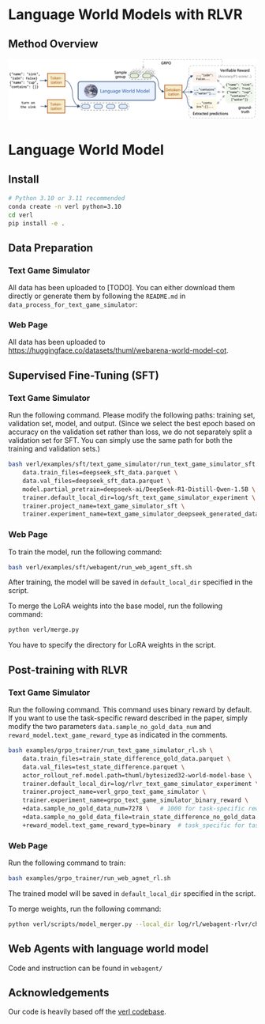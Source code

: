 # Language World Models with RLVR

## Method Overview

![language world model](assets/lang_wm.png)

# Language World Model

## Install
```bash
# Python 3.10 or 3.11 recommended
conda create -n verl python=3.10
cd verl
pip install -e .
```

## Data Preparation
### Text Game Simulator
All data has been uploaded to [TODO]. You can either download them directly or generate them by following the ``README.md`` in ``data_process_for_text_game_simulator``:

###  Web Page

All data has been uploaded to https://huggingface.co/datasets/thuml/webarena-world-model-cot.

## Supervised Fine-Tuning (SFT)


### Text Game Simulator
Run the following command. Please modify the following paths: training set, validation set, model, and output. (Since we select the best epoch based on accuracy on the validation set rather than loss, we do not separately split a validation set for SFT. You can simply use the same path for both the training and validation sets.)

```bash
bash verl/examples/sft/text_game_simulator/run_text_game_simulator_sft.sh \
    data.train_files=deepseek_sft_data.parquet \
    data.val_files=deepseek_sft_data.parquet \
    model.partial_pretrain=deepseek-ai/DeepSeek-R1-Distill-Qwen-1.5B \
    trainer.default_local_dir=log/sft_text_game_simulator_experiment \
    trainer.project_name=text_game_simulator_sft \
    trainer.experiment_name=text_game_simulator_deepseek_generated_data_sft
```

### Web Page

To train the model, run the following command:

```bash
bash verl/examples/sft/webagent/run_web_agent_sft.sh
```

After training, the model will be saved in `default_local_dir` specified in the script.

To merge the LoRA weights into the base model, run the following command:

```bash
python verl/merge.py
```

You have to specify the directory for LoRA weights in the script.


## Post-training with RLVR


### Text Game Simulator
Run the following command. This command uses binary reward by default. If you want to use the task-specific reward described in the paper, simply modify the two parameters ``data.sample_no_gold_data_num`` and ``reward_model.text_game_reward_type`` as indicated in the comments.

```bash
bash examples/grpo_trainer/run_text_game_simulator_rl.sh \
    data.train_files=train_state_difference_gold_data.parquet \
    data.val_files=test_state_difference.parquet \
    actor_rollout_ref.model.path=thuml/bytesized32-world-model-base \
    trainer.default_local_dir=log/rlvr_text_game_simulator_experiment \
    trainer.project_name=verl_grpo_text_game_simulator \
    trainer.experiment_name=grpo_text_game_simulator_binary_reward \
    +data.sample_no_gold_data_num=7278 \   # 1000 for task-specific reward
    +data.sample_no_gold_data_file=train_state_difference_no_gold_data.parquet \
    +reward_model.text_game_reward_type=binary  # task_specific for task-specific reward
```

### Web Page
Run the following command to train:

```bash
bash examples/grpo_trainer/run_web_agnet_rl.sh
```


The trained model will be saved in `default_local_dir` specified in the script.

To merge weights, run the following command:

```bash
python verl/scripts/model_merger.py --local_dir log/rl/webagent-rlvr/checkpoints/global_step_xxxx/actor --output_dir <output_dir> --backend fsdp --hf_model_path deepseek-ai/DeepSeek-R1-Distill-Qwen-1.5B 
```

## Web Agents with language world model
Code and instruction can be found in ``webagent/``

## Acknowledgements

Our code is heavily based off the <a href="https://github.com/volcengine/verl" target="_blank">verl codebase</a>.
